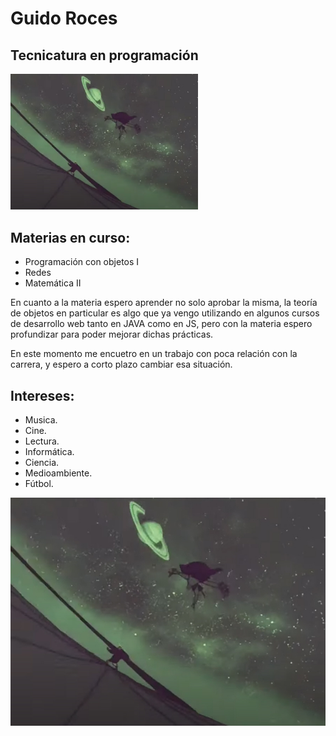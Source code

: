 # Guido Roces

## Tecnicatura en programación

<img src="./assets/SCSC.jpg" alt="Champloo image" style="width:300px">

## Materias en curso: 
* Programación con objetos I
* Redes
* Matemática II

En cuanto a la materia espero aprender no solo aprobar la misma, la teoría de objetos en particular es algo que ya vengo utilizando
en algunos cursos de desarrollo web tanto en JAVA como en JS, pero con la materia espero profundizar para poder mejorar dichas prácticas.

En este momento me encuetro en un trabajo con poca relación con la carrera, y espero a corto plazo cambiar esa situación. 



## Intereses:
* Musica.
* Cine.
* Lectura.
* Informática.
* Ciencia.
* Medioambiente.
* Fútbol.

<img src="./assets/SCSC.jpg" alt="Champloo image">
